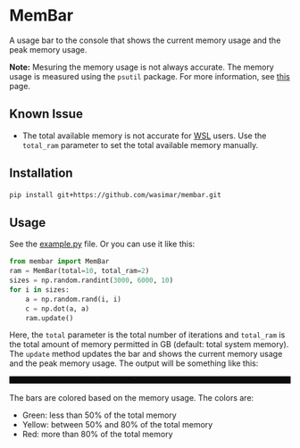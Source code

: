 # MemBar
A usage bar to the console that shows the current memory usage and the peak memory usage.

**Note:**  Mesuring the memory usage is not always accurate. The memory usage is measured using the `psutil` package. For more information, see [this](https://psutil.readthedocs.io/en/latest/#psutil.Process.memory_info) page.

## Known Issue
- The total available memory is not accurate for [WSL](https://en.wikipedia.org/wiki/Windows_Subsystem_for_Linux) users. Use the `total_ram` parameter to set the total available memory manually.

## Installation
```bash
pip install git+https://github.com/wasimar/membar.git
```

## Usage
See the [example.py](example.py) file.
Or you can use it like this:

```python
from membar import MemBar
ram = MemBar(total=10, total_ram=2)
sizes = np.random.randint(3000, 6000, 10)
for i in sizes:
    a = np.random.rand(i, i)
    c = np.dot(a, a)
    ram.update()
```
Here, the `total` parameter is the total number of iterations and `total_ram` is the total amount of memory permitted in GB (default: total system memory). The `update` method updates the bar and shows the current memory usage and the peak memory usage. The output will be something like this:

![demo](doc/demo-gif.gif)

The bars are colored based on the memory usage. The colors are: 
- Green: less than 50% of the total memory
- Yellow: between 50% and 80% of the total memory
- Red: more than 80% of the total memory